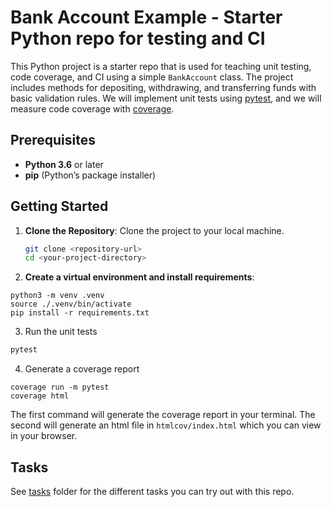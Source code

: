 # Bank Account Example - Starter Python repo for testing and CI

This Python project is a starter repo that is used for teaching unit testing, code coverage, and CI using a simple `BankAccount` class. The project includes methods for depositing, withdrawing, and transferring funds with basic validation rules. We will implement unit tests using [pytest](https://docs.pytest.org/en/stable/index.html), and we will measure code coverage with [coverage](https://coverage.readthedocs.io/en/7.6.4/).

## Prerequisites

- **Python 3.6** or later
- **pip** (Python’s package installer)

## Getting Started

1. **Clone the Repository**: Clone the project to your local machine.
    ```bash
    git clone <repository-url>
    cd <your-project-directory>
    ```

2. **Create a virtual environment and install requirements**:

```
python3 -m venv .venv
source ./.venv/bin/activate
pip install -r requirements.txt
```

3. Run the unit tests

```bash
pytest
```

4. Generate a coverage report

```
coverage run -m pytest
coverage html
```

The first command will generate the coverage report in your terminal. The second will generate an html file in `htmlcov/index.html` which you can view in your browser.

## Tasks

See [tasks](/tasks) folder for the different tasks you can try out with this repo.
